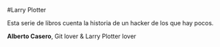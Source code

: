 #Larry Plotter

Esta serie de libros cuenta la historia de un hacker de los que hay pocos.

**Alberto Casero**, Git lover & Larry Plotter lover
